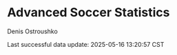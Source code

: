 # Advanced Soccer Statistics
Denis Ostroushko

<!-- gfm -->

Last successful data update: 2025-05-16 13:20:57 CST
